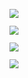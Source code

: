 ![](https://img.shields.io/badge/CW-%D9%84%D8%A7%D8%B6%D8%A7%D9%81%D8%A9%20%D8%B4%D9%81%D8%B1%D9%87%20%20%D9%85%D8%A4%D9%82%D8%AA%D9%87%20%D8%A7%D9%88%20%D8%AB%D8%A7%D8%A8%D8%AA%D9%87-brightgreen
)

![](https://img.shields.io/badge/SID-%D8%B9%D8%B7%D9%86%D9%8A%20%D8%B1%D9%82%D9%85%20-red)

![](https://img.shields.io/badge/VPID-%D8%B9%D8%B7%D9%86%D9%8A%20%D8%B1%D9%82%D9%85%20-red)

![](https://img.shields.io/badge/issues-%D8%A8%D8%A7%D9%85%D9%83%D8%A7%D9%86%D9%83%20%D9%83%D8%AA%D8%A7%D8%A8%D9%87%20%D8%A7%D9%84%D8%B7%D9%84%D8%A8%20%D9%81%D9%8A-blue 
)
